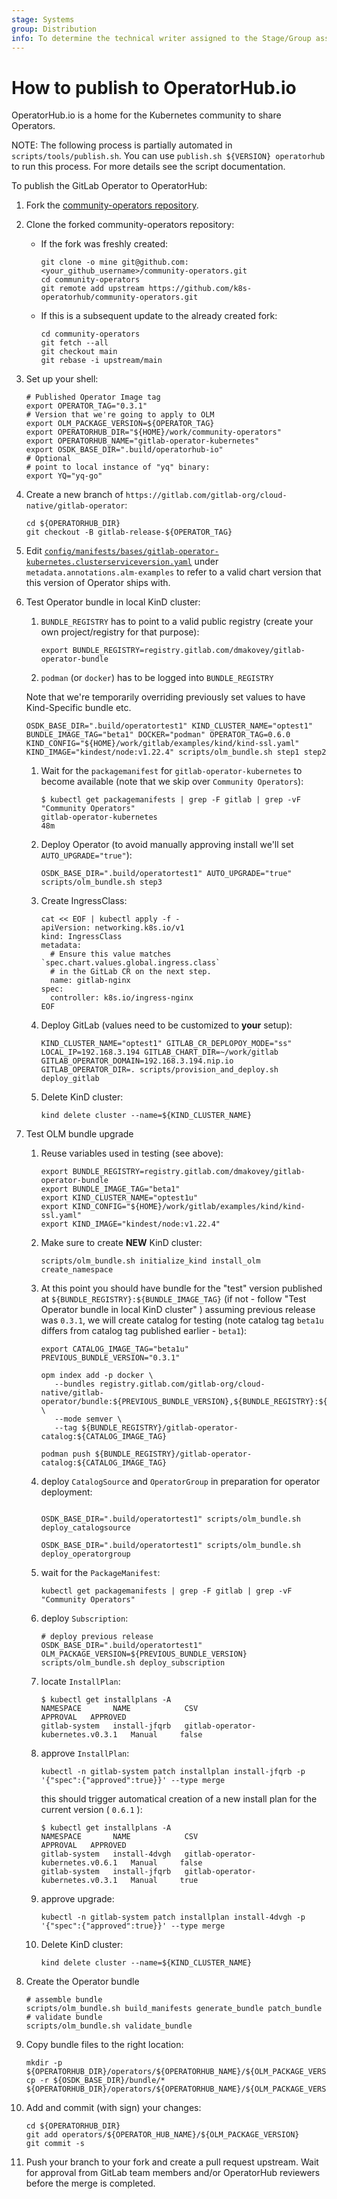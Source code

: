 ```yaml
---
stage: Systems
group: Distribution
info: To determine the technical writer assigned to the Stage/Group associated with this page, see https://about.gitlab.com/handbook/product/ux/technical-writing/#assignments
---
```


# How to publish to OperatorHub.io

OperatorHub.io is a home for the Kubernetes community to share Operators.

NOTE:
The following process is partially automated in `scripts/tools/publish.sh`.
You can use `publish.sh ${VERSION} operatorhub` to run this process.
For more details see the script documentation.

To publish the GitLab Operator to OperatorHub:

1. Fork the [community-operators repository](https://github.com/k8s-operatorhub/community-operators).
1. Clone the forked community-operators repository:
   - If the fork was freshly created:

     ```shell
     git clone -o mine git@github.com:<your_github_username>/community-operators.git
     cd community-operators
     git remote add upstream https://github.com/k8s-operatorhub/community-operators.git
     ```

   - If this is a subsequent update to the already created fork:

     ```shell
     cd community-operators
     git fetch --all
     git checkout main
     git rebase -i upstream/main
     ```

1. Set up your shell:

   ```shell
   # Published Operator Image tag
   export OPERATOR_TAG="0.3.1"
   # Version that we're going to apply to OLM
   export OLM_PACKAGE_VERSION=${OPERATOR_TAG}
   export OPERATORHUB_DIR="${HOME}/work/community-operators"
   export OPERATORHUB_NAME="gitlab-operator-kubernetes"
   export OSDK_BASE_DIR=".build/operatorhub-io"
   # Optional
   # point to local instance of "yq" binary:
   export YQ="yq-go"
   ```

1. Create a new branch of `https://gitlab.com/gitlab-org/cloud-native/gitlab-operator`:

   ```shell
   cd ${OPERATORHUB_DIR}
   git checkout -B gitlab-release-${OPERATOR_TAG}
   ```

1. Edit [`config/manifests/bases/gitlab-operator-kubernetes.clusterserviceversion.yaml`](https://gitlab.com/gitlab-org/cloud-native/gitlab-operator/-/blob/master/config/manifests/bases/gitlab-operator-kubernetes.clusterserviceversion.yaml)
   under `metadata.annotations.alm-examples` to refer to a valid chart version
   that this version of Operator ships with.

1. Test Operator bundle in local KinD cluster:

   1. `BUNDLE_REGISTRY` has to point to a valid public registry (create your own project/registry for that purpose):

       ```shell
       export BUNDLE_REGISTRY=registry.gitlab.com/dmakovey/gitlab-operator-bundle
       ```

   1. `podman` (or `docker`) has to be logged into `BUNDLE_REGISTRY`

   Note that we're temporarily overriding previously set values to have Kind-Specific bundle etc.

   ```shell
   OSDK_BASE_DIR=".build/operatortest1" KIND_CLUSTER_NAME="optest1" BUNDLE_IMAGE_TAG="beta1" DOCKER="podman" OPERATOR_TAG=0.6.0 KIND_CONFIG="${HOME}/work/gitlab/examples/kind/kind-ssl.yaml" KIND_IMAGE="kindest/node:v1.22.4" scripts/olm_bundle.sh step1 step2
   ```

   1. Wait for the `packagemanifest` for `gitlab-operator-kubernetes` to become available (note that we skip over `Community Operators`):

      ```shell
      $ kubectl get packagemanifests | grep -F gitlab | grep -vF "Community Operators"
      gitlab-operator-kubernetes                                       48m
      ```

   1. Deploy Operator (to avoid manually approving install we'll set `AUTO_UPGRADE="true"`):

      ```shell
      OSDK_BASE_DIR=".build/operatortest1" AUTO_UPGRADE="true" scripts/olm_bundle.sh step3
      ```

   1. Create IngressClass:

      ```shell
      cat << EOF | kubectl apply -f -
      apiVersion: networking.k8s.io/v1
      kind: IngressClass
      metadata:
        # Ensure this value matches `spec.chart.values.global.ingress.class`
        # in the GitLab CR on the next step.
        name: gitlab-nginx
      spec:
        controller: k8s.io/ingress-nginx
      EOF
      ```

   1. Deploy GitLab (values need to be customized to **your** setup):

      ```shell
      KIND_CLUSTER_NAME="optest1" GITLAB_CR_DEPLOPOY_MODE="ss" LOCAL_IP=192.168.3.194 GITLAB_CHART_DIR=~/work/gitlab GITLAB_OPERATOR_DOMAIN=192.168.3.194.nip.io GITLAB_OPERATOR_DIR=. scripts/provision_and_deploy.sh  deploy_gitlab
      ```

   1. Delete KinD cluster:

      ```shell
      kind delete cluster --name=${KIND_CLUSTER_NAME}
      ```

1. Test OLM bundle upgrade

   1. Reuse variables used in testing (see above):

      ```shell
      export BUNDLE_REGISTRY=registry.gitlab.com/dmakovey/gitlab-operator-bundle
      export BUNDLE_IMAGE_TAG="beta1"
      export KIND_CLUSTER_NAME="optest1u"
      export KIND_CONFIG="${HOME}/work/gitlab/examples/kind/kind-ssl.yaml" 
      export KIND_IMAGE="kindest/node:v1.22.4"
      ```

   1. Make sure to create **NEW** KinD cluster:

      ```shell
      scripts/olm_bundle.sh initialize_kind install_olm create_namespace
      ```

   1. At this point you should have bundle for the "test" version published at `${BUNDLE_REGISTRY}:${BUNDLE_IMAGE_TAG}` (if not - follow "Test Operator bundle in local KinD cluster" ) assuming previous release was `0.3.1`, we will create catalog for testing (note catalog tag `beta1u` differs from catalog tag published earlier - `beta1`):

      ```shell
      export CATALOG_IMAGE_TAG="beta1u"
      PREVIOUS_BUNDLE_VERSION="0.3.1"

      opm index add -p docker \
         --bundles registry.gitlab.com/gitlab-org/cloud-native/gitlab-operator/bundle:${PREVIOUS_BUNDLE_VERSION},${BUNDLE_REGISTRY}:${BUNDLE_IMAGE_TAG} \
         --mode semver \
         --tag ${BUNDLE_REGISTRY}/gitlab-operator-catalog:${CATALOG_IMAGE_TAG}

      podman push ${BUNDLE_REGISTRY}/gitlab-operator-catalog:${CATALOG_IMAGE_TAG}
      ```

   1. deploy `CatalogSource` and `OperatorGroup` in preparation for operator deployment:

      ```shell

      OSDK_BASE_DIR=".build/operatortest1" scripts/olm_bundle.sh deploy_catalogsource

      OSDK_BASE_DIR=".build/operatortest1" scripts/olm_bundle.sh deploy_operatorgroup 
      ```

   1. wait for the `PackageManifest`:

      ```shell
      kubectl get packagemanifests | grep -F gitlab | grep -vF "Community Operators"
      ```

   1. deploy `Subscription`:

      ```shell
      # deploy previous release
      OSDK_BASE_DIR=".build/operatortest1" OLM_PACKAGE_VERSION=${PREVIOUS_BUNDLE_VERSION} scripts/olm_bundle.sh deploy_subscription 
      ```

   1. locate `InstallPlan`:

      ```shell
      $ kubectl get installplans -A
      NAMESPACE       NAME            CSV                                 APPROVAL   APPROVED
      gitlab-system   install-jfqrb   gitlab-operator-kubernetes.v0.3.1   Manual     false
      ```

   1. approve `InstallPlan`:

      ```shell
      kubectl -n gitlab-system patch installplan install-jfqrb -p '{"spec":{"approved":true}}' --type merge
      ```

      this should trigger automatical creation of a new install plan for the current version ( `0.6.1` ):

      ```shell
      $ kubectl get installplans -A
      NAMESPACE       NAME            CSV                                 APPROVAL   APPROVED
      gitlab-system   install-4dvgh   gitlab-operator-kubernetes.v0.6.1   Manual     false
      gitlab-system   install-jfqrb   gitlab-operator-kubernetes.v0.3.1   Manual     true

      ```

   1. approve upgrade:

      ```shell
      kubectl -n gitlab-system patch installplan install-4dvgh -p '{"spec":{"approved":true}}' --type merge
      ```

   1. Delete KinD cluster:

      ```shell
      kind delete cluster --name=${KIND_CLUSTER_NAME}
      ```

1. Create the Operator bundle

   ```shell
   # assemble bundle
   scripts/olm_bundle.sh build_manifests generate_bundle patch_bundle
   # validate bundle
   scripts/olm_bundle.sh validate_bundle
   ```

1. Copy bundle files to the right location:

   ```shell
   mkdir -p ${OPERATORHUB_DIR}/operators/${OPERATORHUB_NAME}/${OLM_PACKAGE_VERSION}
   cp -r ${OSDK_BASE_DIR}/bundle/* ${OPERATORHUB_DIR}/operators/${OPERATORHUB_NAME}/${OLM_PACKAGE_VERSION}
   ```

1. Add and commit (with sign) your changes:

   ```shell
   cd ${OPERATORHUB_DIR}
   git add operators/${OPERATOR_HUB_NAME}/${OLM_PACKAGE_VERSION}
   git commit -s
   ```

1. Push your branch to your fork and create a pull request upstream.
   Wait for approval from GitLab team members and/or OperatorHub reviewers
   before the merge is completed.
